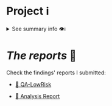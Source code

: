 # Project ℹ️

<details> <summary> See summary info 👁️ℹ️ </summary>

🔗 [2023-08-verwa](https://github.com/code-423n4/2023-08-verwa)

🔗 Competition details on **code4arena**: [click here](https://code4rena.com/contests/2023-08-verwa#top)

According to the developers:

---

_`The contracts implement a voting-escrow incentivization model for Canto RWA (Real World Assets) similar to veCRV with its liquidity gauge. Users can lock up CANTO (for five years) in the VotingEscrow contract to get veCANTO. They can then vote within GaugeController for different lending markets that are white-listed by governance. Users that provide liquidity within these lending markets can claim CANTO (that is provided by CANTO governance) from LendingLedger according to their share.`_

---

# Rewards Earned 💸🧠

- Experience and knowledge. 😄
- 9.82$ 💸

# Lessons Learned 🧑‍💻

As this code was made in Code4Arena, lessons learned can be found in the [Analysis Report](https://github.com/CarlosAlegreUr/Audits-By-CarlosAlegreUr/blob/main/reports/2023-08-verwa/Analysis-Report-veRWA-CarlosAlegreUr.md).

</details>

# _The reports_ 📝

Check the findings' reports I submitted:

- [🔗 QA-LowRisk](./QALowRisk-Report-veRWA-CarlosAlegreUr.md)

- [🔗 Analysis Report](./Analysis-Report-veRWA-CarlosAlegreUr.md)
